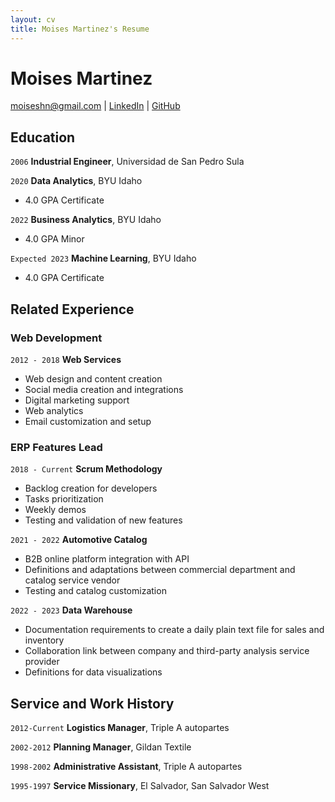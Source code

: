 ```yaml
---
layout: cv
title: Moises Martinez's Resume
---
```

# Moises Martinez

<div id="webaddress">
<a href="moiseshn@gmail.com">moiseshn@gmail.com</a>
| <a href="www.linkedin.com/in/moiseshn">LinkedIn</a>
| <a href="https://github.com/moiseshn">GitHub</a>
</div>

## Education

`2006`
__Industrial Engineer__, Universidad de San Pedro Sula

`2020`
__Data Analytics__, BYU Idaho

-  4.0 GPA Certificate

`2022`
__Business Analytics__, BYU Idaho

- 4.0 GPA Minor

`Expected 2023`
__Machine Learning__, BYU Idaho

- 4.0 GPA Certificate


## Related Experience

### Web Development

`2012 - 2018`
__Web Services__

- Web design and content creation
- Social media creation and integrations
- Digital marketing support
- Web analytics
- Email customization and setup

### ERP Features Lead

`2018 - Current`
__Scrum Methodology__

- Backlog creation for developers
- Tasks prioritization
- Weekly demos
- Testing and validation of new features

`2021 - 2022`
__Automotive Catalog__

- B2B online platform integration with API
- Definitions and adaptations between commercial department and catalog service vendor
- Testing and catalog customization

`2022 - 2023`
__Data Warehouse__

- Documentation requirements to create a daily plain text file for sales and inventory 
- Collaboration link between company and third-party analysis service provider
- Definitions for data visualizations

<!-- `2023 - Current`
__ERP 2.0__

- 
- 
-  -->


## Service and Work History

`2012-Current`
__Logistics Manager__, Triple A autopartes

`2002-2012`
__Planning Manager__, Gildan Textile

`1998-2002`
__Administrative Assistant__, Triple A autopartes

`1995-1997`
__Service Missionary__, El Salvador, San Salvador West



<!-- ### Footer

Last updated: December 2022 -->


